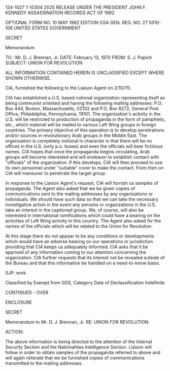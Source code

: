 124-1027 1-10304
2025 RELEASE UNDER THE PRESIDENT JOHN F. KENNEDY ASSASSINATION RECORDS ACT OF 1992

OPTIONAL FORM NO. 10
MAY 1962 EDITION
GSA GEN. REG. NO. 27
5010-106
UNITED STATES GOVERNMENT

SECRET

Memorandum

TO : Mr. D. J. Brennan, Jr.
DATE: February 13, 1970
FROM: S. J. Papich
SUBJECT: UNION FOR REVOLUTION

ALL INFORMATION CONTAINED
HEREIN IS UNCLASSIFIED EXCEPT
WHERE SHOWN OTHERWISE.

CIA, furnished the following to the Liaison Agent on 2/10/70.

CIA has established a U.S. based notional organization representing itself as being communist oriented and having the following mailing addresses: P.O. Box 444, Boston, Massachusetts, 02102 and P.O. Box 8272, General Post Office, Philadelphia, Pennsylvania, 19101. The organization's activity in the U.S. will be restricted to production of propaganda in the form of pamphlets, etc., which material will be mailed to various Left Wing groups in foreign countries. The primary objective of this operation is to develop penetrations and/or sources in revolutionary Arab groups in the Middle East. The organization is completely notional in character in that there will be no offices in the U.S. (only p.o. boxes) and even the officials will bear fictitious names. CIA hopes that once the propaganda begins circulating, Arab groups will become interested and will endeavor to establish contact with "officials" of the organization. If this develops, CIA will then proceed to use its own personnel under "suitable" cover to make the contact. From then on CIA will maneuver to penetrate the target group.

In response to the Liaison Agent's request, CIA will furnish us samples of propaganda. The Agent also asked that we be given copies of communications sent to the mailing addresses by any organizations or individuals. We should have such data so that we can take the necessary investigative action in the event any persons or organizations in the U.S. take an interest in the captioned group. We, of course, will also be interested in international ramifications which could have a bearing on the activities of Left Wing activity in this country. The Agent also asked for the names of the officials which will be related to the Union for Revolution.

At this stage there do not appear to be any conditions or developments which would have an adverse bearing on our operations or jurisdiction providing that CIA keeps us adequately informed. CIA asks that it be apprised of any information coming to our attention concerning the organization. CIA further requests that its interest not be revealed outside of the Bureau and that this information be handled on a need-to-know basis.

SJP: wmk

Classified by
Exempt from GDS, Category
Date of Declassification Indefinite

CONTINUED - OVER

ENCLOSURE

SECRET

Memorandum to Mr. D. J. Brennan, Jr.
RE: UNION FOR REVOLUTION

ACTION:

The above information is being directed to the attention of the Internal Security Section and the Nationalities Intelligence Section. Liaison will follow in order to obtain samples of the propaganda referred to above and will again reiterate that we be furnished copies of communications transmitted to the mailing addresses.
